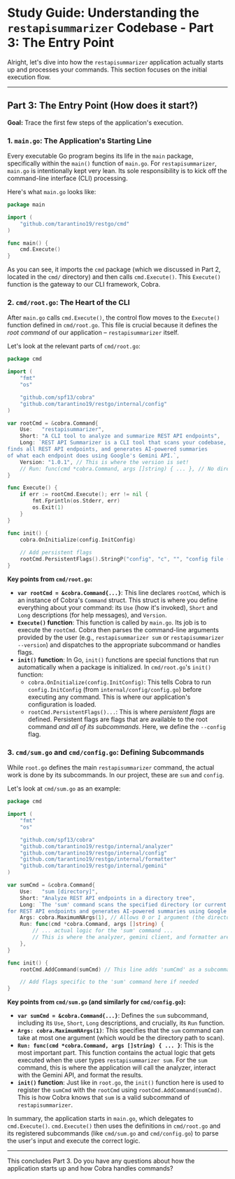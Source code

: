 # Study Guide: Understanding the `restapisummarizer` Codebase - Part 3: The Entry Point

Alright, let's dive into how the `restapisummarizer` application actually starts up and processes your commands. This section focuses on the initial execution flow.

---

## Part 3: The Entry Point (How does it start?)

**Goal:** Trace the first few steps of the application's execution.

### 1. `main.go`: The Application's Starting Line

Every executable Go program begins its life in the `main` package, specifically within the `main()` function of `main.go`. For `restapisummarizer`, `main.go` is intentionally kept very lean. Its sole responsibility is to kick off the command-line interface (CLI) processing.

Here's what `main.go` looks like:

```go
package main

import (
	"github.com/tarantino19/restgo/cmd"
)

func main() {
	cmd.Execute()
}
```

As you can see, it imports the `cmd` package (which we discussed in Part 2, located in the `cmd/` directory) and then calls `cmd.Execute()`. This `Execute()` function is the gateway to our CLI framework, Cobra.

### 2. `cmd/root.go`: The Heart of the CLI

After `main.go` calls `cmd.Execute()`, the control flow moves to the `Execute()` function defined in `cmd/root.go`. This file is crucial because it defines the *root command* of our application – `restapisummarizer` itself.

Let's look at the relevant parts of `cmd/root.go`:

```go
package cmd

import (
	"fmt"
	"os"

	"github.com/spf13/cobra"
	"github.com/tarantino19/restgo/internal/config"
)

var rootCmd = &cobra.Command{
	Use:   "restapisummarizer",
	Short: "A CLI tool to analyze and summarize REST API endpoints",
	Long: `REST API Summarizer is a CLI tool that scans your codebase,
finds all REST API endpoints, and generates AI-powered summaries 
of what each endpoint does using Google's Gemini API.`,
	Version: "1.0.1", // This is where the version is set!
	// Run: func(cmd *cobra.Command, args []string) { ... }, // No direct run function for root, it delegates to subcommands
}

func Execute() {
	if err := rootCmd.Execute(); err != nil {
		fmt.Fprintln(os.Stderr, err)
		os.Exit(1)
	}
}

func init() {
	cobra.OnInitialize(config.InitConfig)
	
	// Add persistent flags
	rootCmd.PersistentFlags().StringP("config", "c", "", "config file (default is $HOME/.restapisummarizer/config.yaml)")
}
```

**Key points from `cmd/root.go`:**

*   **`var rootCmd = &cobra.Command{...}`**: This line declares `rootCmd`, which is an instance of Cobra's `Command` struct. This struct is where you define everything about your command: its `Use` (how it's invoked), `Short` and `Long` descriptions (for help messages), and `Version`.
*   **`Execute()` function**: This function is called by `main.go`. Its job is to execute the `rootCmd`. Cobra then parses the command-line arguments provided by the user (e.g., `restapisummarizer sum` or `restapisummarizer --version`) and dispatches to the appropriate subcommand or handles flags.
*   **`init()` function**: In Go, `init()` functions are special functions that run automatically when a package is initialized. In `cmd/root.go`'s `init()` function:
    *   `cobra.OnInitialize(config.InitConfig)`: This tells Cobra to run `config.InitConfig` (from `internal/config/config.go`) before executing any command. This is where our application's configuration is loaded.
    *   `rootCmd.PersistentFlags()...`: This is where *persistent flags* are defined. Persistent flags are flags that are available to the root command *and all of its subcommands*. Here, we define the `--config` flag.

### 3. `cmd/sum.go` and `cmd/config.go`: Defining Subcommands

While `root.go` defines the main `restapisummarizer` command, the actual work is done by its subcommands. In our project, these are `sum` and `config`.

Let's look at `cmd/sum.go` as an example:

```go
package cmd

import (
	"fmt"
	"os"

	"github.com/spf13/cobra"
	"github.com/tarantino19/restgo/internal/analyzer"
	"github.com/tarantino19/restgo/internal/config"
	"github.com/tarantino19/restgo/internal/formatter"
	"github.com/tarantino19/restgo/internal/gemini"
)

var sumCmd = &cobra.Command{
	Use:   "sum [directory]",
	Short: "Analyze REST API endpoints in a directory tree",
	Long: `The 'sum' command scans the specified directory (or current directory if none is provided)
for REST API endpoints and generates AI-powered summaries using Google's Gemini API.`,
	Args: cobra.MaximumNArgs(1), // Allows 0 or 1 argument (the directory path)
	Run: func(cmd *cobra.Command, args []string) {
		// ... actual logic for the 'sum' command ...
		// This is where the analyzer, gemini client, and formatter are used.
	},
}

func init() {
	rootCmd.AddCommand(sumCmd) // This line adds 'sumCmd' as a subcommand of 'rootCmd'

	// Add flags specific to the 'sum' command here if needed
}
```

**Key points from `cmd/sum.go` (and similarly for `cmd/config.go`):**

*   **`var sumCmd = &cobra.Command{...}`**: Defines the `sum` subcommand, including its `Use`, `Short`, `Long` descriptions, and crucially, its `Run` function.
*   **`Args: cobra.MaximumNArgs(1)`**: This specifies that the `sum` command can take at most one argument (which would be the directory path to scan).
*   **`Run: func(cmd *cobra.Command, args []string) { ... }`**: This is the most important part. This function contains the actual logic that gets executed when the user types `restapisummarizer sum`. For the `sum` command, this is where the application will call the analyzer, interact with the Gemini API, and format the results.
*   **`init()` function**: Just like in `root.go`, the `init()` function here is used to register the `sumCmd` with the `rootCmd` using `rootCmd.AddCommand(sumCmd)`. This is how Cobra knows that `sum` is a valid subcommand of `restapisummarizer`.

In summary, the application starts in `main.go`, which delegates to `cmd.Execute()`. `cmd.Execute()` then uses the definitions in `cmd/root.go` and its registered subcommands (like `cmd/sum.go` and `cmd/config.go`) to parse the user's input and execute the correct logic.

---

This concludes Part 3. Do you have any questions about how the application starts up and how Cobra handles commands?